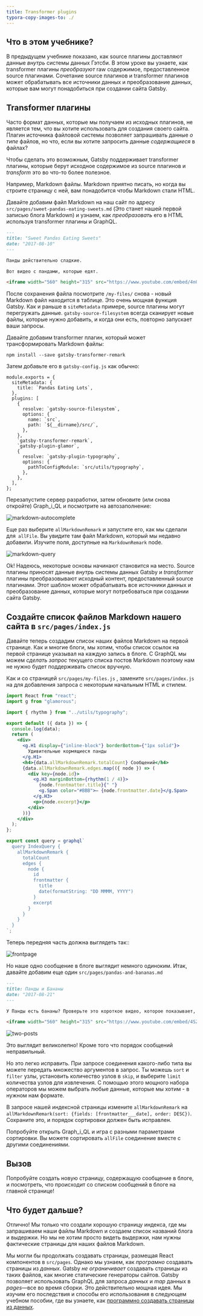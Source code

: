 ```yaml
---
title: Transformer plugins
typora-copy-images-to: ./
---
```


## Что в этом учебнике?

В предыдущем учебнике показано, как source плагины доставляют данные _внутрь_ системы данных Гэтсби. В этом уроке вы узнаете, как transformer плагины _преобразуют_ raw содержимое, предоставленное source плагинами. Сочетание source плагинов и transformer плагинов может обрабатывать все источники данных и преобразование данных, которые вам могут понадобиться при создании сайта Gatsby.

## Transformer плагины

Часто формат данных, которые мы получаем из исходных плагинов, не является тем, что вы хотите использовать для создания своего сайта. Плагин источника файловой системы позволяет запрашивать данные _о типе_ файлов, но что, если вы хотите запросить данные _содержащиеся_ в файлах?

Чтобы сделать это возможным, Gatsby поддерживает transformer плагины, которые берут исходное содержимое из source плагинов и _transform_ это во что-то более полезное.

Например, Markdown файлы. Markdown приятно писать, но когда вы строите страницу с ней, вам понадобится чтобы Markdown стали HTML.

Давайте добавим файл Markdown на наш сайт по адресу
`src/pages/sweet-pandas-eating-sweets.md` (Это станет нашей первой записью блога Markdown) и узнаем, как _преобразовать_ его в HTML используя transformer плагины и
GraphQL.

```markdown
---
title: "Sweet Pandas Eating Sweets"
date: "2017-08-10"
---

Панды действительно сладкие.

Вот видео с пандами, которые едят.

<iframe width="560" height="315" src="https://www.youtube.com/embed/4n0xNbfJLR8" frameborder="0" allowfullscreen></iframe>
```

После сохранения файла посмотрите `/my-files/` снова - новый Markdown файл находится в таблице. Это очень мощная функция Gatsby. Как и раньше в
`siteMetadata` примере, source плагины могут перегружать данные.
`gatsby-source-filesystem` всегда сканирует новые файлы, которые нужно добавить, и когда они есть, повторно запускает ваши запросы.

Давайте добавим transformer плагин, который может трансформировать Markdown файлы:

```shell
npm install --save gatsby-transformer-remark
```

Затем добавьте его в `gatsby-config.js` как обычно:

```javascript{13}
module.exports = {
  siteMetadata: {
    title: `Pandas Eating Lots`,
  },
  plugins: [
    {
      resolve: `gatsby-source-filesystem`,
      options: {
        name: `src`,
        path: `${__dirname}/src/`,
      },
    },
    `gatsby-transformer-remark`,
    `gatsby-plugin-glamor`,
    {
      resolve: `gatsby-plugin-typography`,
      options: {
        pathToConfigModule: `src/utils/typography`,
      },
    },
  ],
};
```

Перезапустите сервер разработки, затем обновите (или снова откройте) Graph_i_QL и посмотрите на автозаполнение:

![markdown-autocomplete](markdown-autocomplete.png)

Еще раз выберите `allMarkdownRemark` и запустите его, как мы сделали для` allFile`. Вы увидите там файл Markdown, который мы недавно добавили. Изучите поля, доступные на `MarkdownRemark` node.

![markdown-query](markdown-query.png)

Ok! Надеюсь, некоторые основы начинают становится на место. Source плагины приносят данные _внутрь_ системы данных Gatsby и _transformer_ плагины преобразовывают исходный контент, предоставленный source плагинами. Этот шаблон может обрабатывать все источники данных и преобразование данных, которые могут потребоваться при создании сайта Gatsby.

## Создайте список файлов Markdown нашего сайта в `src/pages/index.js`

Давайте теперь создадим список наших файлов Markdown на первой странице. Как и многие блоги, мы хотим, чтобы список ссылок на первой странице указывал на каждую запись в блоге. С GraphQL мы можем _сделать запрос_ текущего списка постов Markdown поэтому нам не нужно будет поддерживать список вручную.

Как и со страницей `src/pages/my-files.js` , замените `src/pages/index.js` на
для добавления запроса с некоторым начальным HTML и стилем.

```jsx
import React from "react";
import g from "glamorous";

import { rhythm } from "../utils/typography";

export default ({ data }) => {
  console.log(data);
  return (
    <div>
      <g.H1 display={"inline-block"} borderBottom={"1px solid"}>
        Удивительные кормящиеся панды
      </g.H1>
      <h4>{data.allMarkdownRemark.totalCount} Сообщений</h4>
      {data.allMarkdownRemark.edges.map(({ node }) => (
        <div key={node.id}>
          <g.H3 marginBottom={rhythm(1 / 4)}>
            {node.frontmatter.title}{" "}
            <g.Span color="#BBB">— {node.frontmatter.date}</g.Span>
          </g.H3>
          <p>{node.excerpt}</p>
        </div>
      ))}
    </div>
  );
};

export const query = graphql`
  query IndexQuery {
    allMarkdownRemark {
      totalCount
      edges {
        node {
          id
          frontmatter {
            title
            date(formatString: "DD MMMM, YYYY")
          }
          excerpt
        }
      }
    }
  }
`;
```

Теперь передняя часть должна выглядеть так::

![frontpage](frontpage.png)

Но наше одно сообщение в блоге выглядит немного одиноким. Итак, давайте добавим еще один
`src/pages/pandas-and-bananas.md`

```markdown
---
title: Панды и Бананы
date: "2017-08-21"
---

У Панды есть бананы? Проверьте это короткое видео, которое показывает, что да! Кажется, панды действительно наслаждаются бананами!

<iframe width="560" height="315" src="https://www.youtube.com/embed/4SZl1r2O_bY" frameborder="0" allowfullscreen></iframe>
```

![two-posts](two-posts.png)

Это выглядит великолепно! Кроме того что порядок сообщений неправильный.

Но это легко исправить. При запросе соединения какого-либо типа вы можете передать множество аргументов в запрос. Ты можешь `sort` и `filter` узлы, установить количество узлов в `skip`, и выберите `limit` количества узлов для извлечения. С помощью этого мощного набора операторов мы можем выбрать любые данные, которые мы хотим - в нужном нам формате.

В запросе нашей индексной страницы измените
`allMarkdownRemark` на
`allMarkdownRemark(sort: {fields: [frontmatter___date], order: DESC})`. Сохраните это, и порядок сортировки должен быть исправлен.

Попробуйте открыть Graph_i_QL и игра с разными параметрами сортировки. Вы можете сортировать
`allFile` соединение вместе с другими соединениями.

## Вызов

Попробуйте создать новую страницу, содержащую сообщение в блоге, и посмотреть, что происходит со списком сообщений в блоге на главной странице!

## Что будет дальше?

Отлично! Мы только что создали хорошую страницу индекса, где мы запрашиваем наши файлы Markdown и создаем список названий блога и выдержки. Но мы не хотим просто видеть выдержки, нам нужны фактические страницы для наших файлов Markdown.

Мы могли бы продолжать создавать страницы, размещая React компонентов в `src/pages`. Однако мы узнаем, как _програмно_ создавать страницы из _данных_. Gatsby _не ограничивает_
 создавать страницы из таких файлов, как многие статические генераторы сайтов. Gatsby позволяет использовать GraphQL для запроса _данных_ и _map_ данных в _pages_—все во время сборки. Это действительно мощная идея. Мы изучим его последствия и способы его использования в следующем учебном пособии, где вы узнаете, как [программно создавать страницы из данных](/tutorial/part-seven/).
